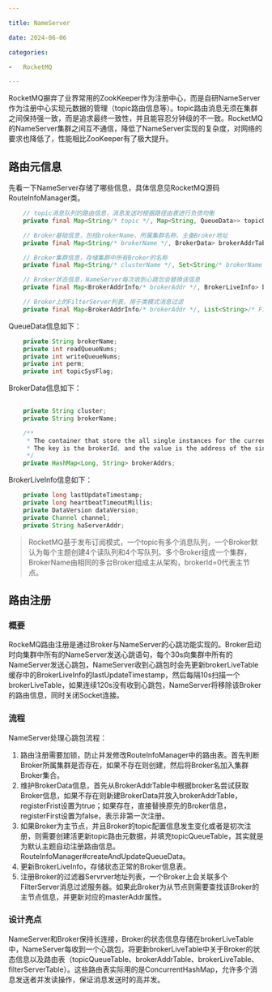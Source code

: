 ```yaml
---

title: NameServer

date: 2024-06-06

categories:

-   RocketMQ

---
```


RocketMQ摒弃了业界常用的ZookKeeper作为注册中心，而是自研NameServer作为注册中心实现元数据的管理（topic路由信息等）。topic路由消息无须在集群之间保持强一致，而是追求最终一致性，并且能容忍分钟级的不一致。RocketMQ的NameServer集群之间互不通信，降低了NameServer实现的复杂度，对网络的要求也降低了，性能相比ZooKeeper有了极大提升。
<!--more-->
## 路由元信息

先看一下NameServer存储了哪些信息，具体信息见RocketMQ源码RouteInfoManager类。

```java
	// topic消息队列的路由信息，消息发送时根据路径由表进行负债均衡
    private final Map<String/* topic */, Map<String, QueueData>> topicQueueTable;

    // Broker基础信息，包括brokerName、所属集群名称、主备Broker地址
    private final Map<String/* brokerName */, BrokerData> brokerAddrTable;

    // Broker集群信息，存储集群中所有Broker的名称
    private final Map<String/* clusterName */, Set<String/* brokerName */>> clusterAddrTable;

    // Broker状态信息，NameServer每次收到心跳包会替换该信息
    private final Map<BrokerAddrInfo/* brokerAddr */, BrokerLiveInfo> brokerLiveTable;

    // Broker上的FilterServer列表，用于类模式消息过滤
    private final Map<BrokerAddrInfo/* brokerAddr */, List<String>/* Filter Server */> filterServerTable;
```

QueueData信息如下：

```java
    private String brokerName;
    private int readQueueNums;
    private int writeQueueNums;
    private int perm;
    private int topicSysFlag;
```

BrokerData信息如下：

```java
	
    private String cluster;
    private String brokerName;

    /**
     * The container that store the all single instances for the current broker replication cluster.
     * The key is the brokerId, and the value is the address of the single broker instance.
     */
    private HashMap<Long, String> brokerAddrs;
```

BrokerLiveInfo信息如下：

```java
    private long lastUpdateTimestamp;
    private long heartbeatTimeoutMillis;
    private DataVersion dataVersion;
    private Channel channel;
    private String haServerAddr;
```

> RocketMQ基于发布订阅模式，一个topic有多个消息队列，一个Broker默认为每个主题创建4个读队列和4个写队列。多个Broker组成一个集群，BrokerName由相同的多台Broker组成主从架构，brokerId=0代表主节点。

## 路由注册

### 概要

RockeMQ路由注册是通过Broker与NameServer的心跳功能实现的。Broker启动时向集群中所有的NameServer发送心跳语句，每个30s向集群中所有的NameServer发送心跳包，NameServer收到心跳包时会先更新brokerLiveTable缓存中的BrokerLiveInfo的lastUpdateTimestamp，然后每隔10s扫描一个brokerLiveTable，如果连续120s没有收到心跳包，NameServer将移除该Broker的路由信息，同时关闭Socket连接。



### 流程

NameServer处理心跳包流程：

1.  路由注册需要加锁，防止并发修改RouteInfoManager中的路由表。首先判断Broker所属集群是否存在，如果不存在则创建，然后将Broker名加入集群Broker集合。
2.  维护BrokerData信息，首先从BrokerAddrTable中根据broker名尝试获取Broker信息，如果不存在则新建BrokerData并放入brokerAddrTable，registerFrist设置为true；如果存在，直接替换原先的Broker信息，registerFirst设置为false，表示非第一次注册。
3.  如果Broker为主节点，并且Broker的topic配置信息发生变化或者是初次注册，则需要创建活更新topic路由元数据，并填充topicQueueTable，其实就是为默认主题自动注册路由信息。RouteInfoManager#createAndUpdateQueueData。
4.  更新BrokerLiveInfo，存储状态正常的Broker信息表。
5.  注册Broker的过滤器Servrver地址列表，一个Broker上会关联多个FilterServer消息过滤服务器。如果此Broker为从节点则需要查找该Broker的主节点信息，并更新对应的masterAddr属性。

### 设计亮点

NameServer和Broker保持长连接，Broker的状态信息存储在brokerLiveTable中，NameServer每收到一个心跳包，将更新brokerLiveTable中关于Broker的状态信息以及路由表（topicQueueTable、brokerAddrTable、brokerLiveTable、filterServerTable）。这些路由表实际用的是ConcurrentHashMap，允许多个消息发送者并发读操作，保证消息发送时的高并发。
